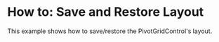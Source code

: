 # How to: Save and Restore Layout


<p>This example shows how to save/restore the PivotGridControl's layout.</p><br />


<br/>


